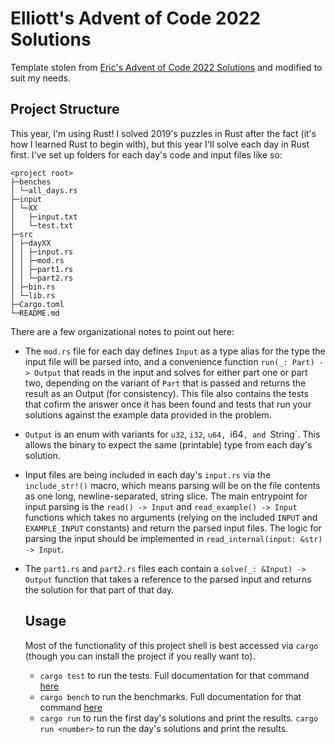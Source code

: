 # Elliott's Advent of Code 2022 Solutions

Template stolen from [Eric's Advent of Code 2022 Solutions](https://github.com/ericwburden/advent_of_code_2022) and modified to suit my needs.

## Project Structure

This year, I'm using Rust! I solved 2019's puzzles in Rust after the fact (it's how I
learned Rust to begin with), but this year I'll solve each day in Rust first. I've 
set up folders for each day's code and input files like so:

```
<project root>
├─benches
│ └─all_days.rs
├─input
│ └─XX
│   ├─input.txt
│   └─test.txt
├─src
│ ├─dayXX
│ │ ├─input.rs
│ │ ├─mod.rs
│ │ ├─part1.rs
│ │ └─part2.rs
│ ├─bin.rs
│ └─lib.rs
├─Cargo.toml
└─README.md
```

There are a few organizational notes to point out here:

- The `mod.rs` file for each day defines `Input` as a type alias for the type the
  input file will be parsed into, and a convenience function `run(_: Part) -> Output`
  that reads in the input and solves for either part one or part two, depending on the
  variant of `Part` that is passed and returns the result as an Output (for consistency). 
  This file also contains the tests that cofirm the answer once it has been found and 
  tests that run your solutions against the example data provided in the problem.
- `Output` is an enum with variants for `u32`, `i32`, `u64, `i64`, and `String`. This
  allows the binary to expect the same (printable) type from each day's solution.
- Input files are being included in each day's `input.rs` via the `include_str!()` macro,
  which means parsing will be on the file contents as one long, newline-separated, string
  slice. The main entrypoint for input parsing is the `read() -> Input` and `read_example() -> Input` functions which
  takes no arguments (relying on the included `INPUT` and `EXAMPLE_INPUT` constants) and return the parsed
  input files. The logic for parsing the input should be implemented in `read_internal(input: &str) -> Input`.
- The `part1.rs` and `part2.rs` files each contain a `solve(_: &Input) -> Output` function
  that takes a reference to the parsed input and returns the solution for that part of
  that day.
  
  ## Usage
  
  Most of the functionality of this project shell is best accessed via `cargo` (though you can
  install the project if you really want to).
  
  - `cargo test` to run the tests. Full documentation for that command [here](https://doc.rust-lang.org/cargo/commands/cargo-test.html)
  - `cargo bench` to run the benchmarks. Full documentation for that command [here](https://bheisler.github.io/criterion.rs/book/user_guide/command_line_options.html)
  - `cargo run` to run the first day's solutions and print the results. `cargo run <number>` to run the <number> day's solutions and print the results.

 
